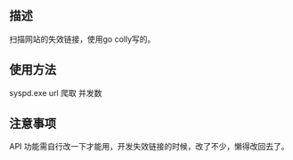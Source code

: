 ## 描述
扫描网站的失效链接，使用go colly写的。

## 使用方法
syspd.exe url 爬取 并发数

## 注意事项
API 功能需自行改一下才能用，开发失效链接的时候，改了不少，懒得改回去了。
